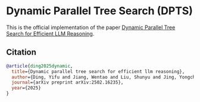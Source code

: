 # Dynamic Parallel Tree Search (DPTS)

This is the official implementation of the paper [Dynamic Parallel Tree Search for Efficient LLM Reasoning](https://arxiv.org/abs/2502.16235).

## Citation


```bibtex
@article{ding2025dynamic,
  title={Dynamic parallel tree search for efficient llm reasoning},
  author={Ding, Yifu and Jiang, Wentao and Liu, Shunyu and Jing, Yongcheng and Guo, Jinyang and Wang, Yingjie and Zhang, Jing and Wang, Zengmao and Liu, Ziwei and Du, Bo and others},
  journal={arXiv preprint arXiv:2502.16235},
  year={2025}
}
```
